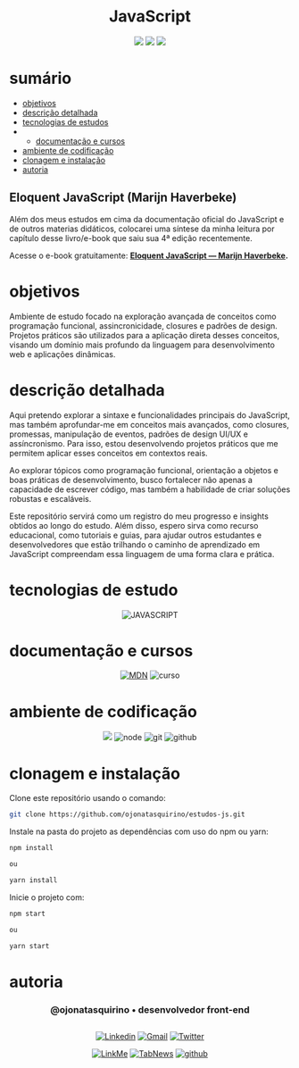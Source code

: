 <h1 align="center"> JavaScript </h1>

[comment]: <> (Adicione o seu usuário  e o nome do repositório)

<p align="center">
  <image
  src="https://img.shields.io/github/languages/count/ojonatasquirino/estudos-js"
  />
  <image
  src="https://img.shields.io/github/languages/top/ojonatasquirino/estudos-js"
  />
  <image
  src="https://img.shields.io/github/last-commit/ojonatasquirino/estudos-js"
  />

</p>

# sumário

- [objetivos](#id01)
- [descrição detalhada](#id01.01)
- [tecnologias de estudos](#id04)
- - [documentação e cursos](#id04.01)
- [ambiente de codificação](#id05)
- [clonagem e instalação](#id06)
- [autoria](#id07)

## Eloquent JavaScript (Marijn Haverbeke)

Além dos meus estudos em cima da documentação oficial do JavaScript e de outros materias didáticos, colocarei uma síntese da minha leitura por capítulo desse livro/e-book que saiu sua 4ª edição recentemente. 

Acesse o e-book gratuitamente: **<a href='https://eloquentjavascript.net/'>Eloquent JavaScript — Marijn Haverbeke</a>.**

# objetivos <a name="id01"></a>

Ambiente de estudo focado na exploração avançada de conceitos como programação funcional, assincronicidade, closures e padrões de design. Projetos práticos são utilizados para a aplicação direta desses conceitos, visando um domínio mais profundo da linguagem para desenvolvimento web e aplicações dinâmicas.


# descrição detalhada <a name="id01.01"></a>


Aqui pretendo explorar a sintaxe e funcionalidades principais do JavaScript, mas também aprofundar-me em conceitos mais avançados, como closures, promessas, manipulação de eventos, padrões de design UI/UX e assíncronismo. Para isso, estou desenvolvendo projetos práticos que me permitem aplicar esses conceitos em contextos reais.

Ao explorar tópicos como programação funcional, orientação a objetos e boas práticas de desenvolvimento, busco fortalecer não apenas a capacidade de escrever código, mas também a habilidade de criar soluções robustas e escaláveis.

Este repositório servirá como um registro do meu progresso e insights obtidos ao longo do estudo. Além disso, espero sirva como recurso educacional, como tutoriais e guias, para ajudar outros estudantes e desenvolvedores que estão trilhando o caminho de aprendizado em JavaScript compreendam essa linguagem de uma forma clara e prática.


# tecnologias de estudo <a name="id04"></a>

<div  align='center'> 


![JAVASCRIPT](https://img.shields.io/badge/JavaScript-0D1117?style=for-the-badge&logo=javascript&logoColor=yellow)
 
[comment]: <> (link para adicionar badges: https://dev.to/envoy_/150-badges-for-github-pnk)

</div>

# documentação e cursos <a name="id04.01"></a>

<div  align='center'> 

 [![MDN](https://img.shields.io/badge/MDN_Web_Docs-0D1117?style=for-the-badge&logo=mdnwebdocs&logoColor=fff)](https://developer.mozilla.org/pt-BR/docs/Web/JavaScript)
![curso](https://img.shields.io/badge/origamid-0D1117?style=for-the-badge&logo=Databricks&logoColor=993399)
</div>

# ambiente de codificação <a name="id05"></a>

<div  align='center'> 

![](https://img.shields.io/badge/VSCode-0D1117?style=for-the-badge&logo=visual%20studio%20code&logoColor=blue)
![node](https://img.shields.io/badge/Nodejs-0D1117?style=for-the-badge&logo=node.js&logoColor=green)
![git](https://img.shields.io/badge/GIT-0D1117?style=for-the-badge&logo=git&logoColor=red)
![github](https://img.shields.io/badge/Github-0D1117?style=for-the-badge&logo=github&logoColor=fff)
</div>


# clonagem e instalação <a name="id06"></a>

Clone este repositório usando o comando:

```bash
git clone https://github.com/ojonatasquirino/estudos-js.git
```

Instale na pasta do projeto as dependências com uso do npm ou yarn:

```bash
npm install

ou

yarn install 
```

Inicie o projeto com:

```bash
npm start

ou

yarn start
```
[comment]: <> (Adicione o link da implatação, se houver)

# autoria <a name="id07"></a>

[comment]: <> (Adicione seu nome e função)

<h3 align='center'> @ojonatasquirino • desenvolvedor front-end
 </h3>

##

[comment]: <> (Adicione as suas redes sociais e profissionais)

<div align='center'>

[![Linkedin](https://img.shields.io/badge/LinkedIn-0D1117?style=for-the-badge&logo=linkedin&logoColor=blue)](https://www.linkedin.com/in/jonatasquirino/)
<a href = "mailto:quirinoj02@gmail.com">
![Gmail](https://img.shields.io/badge/Gmail-0D1117?style=for-the-badge&logo=gmail&logoColor=red)</a>
[![Twitter](https://img.shields.io/badge/Twitter-0D1117?style=for-the-badge&logo=twitter&logoColor=054595)](https://twitter.com/ojonatasquirino)

[![LinkMe](https://img.shields.io/badge/linkMe-0D1117?style=for-the-badge&logo=upcloud&logoColor=orange)](https://bit.ly/linkquirino)
[![TabNews](https://img.shields.io/badge/tabnews-0D1117?style=for-the-badge&logo=Databricks&logoColor=fff)](https://www.tabnews.com.br/ojonatasquirino)
[![github](https://img.shields.io/badge/Github-0D1117?style=for-the-badge&logo=github&logoColor=fff)](https://www.github.com/ojonatasquirino)
</div>


